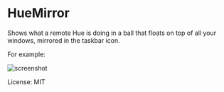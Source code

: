 HueMirror
=========

Shows what a remote Hue is doing in a ball that floats on top of all your windows, mirrored in the taskbar icon.

For example:

![screenshot](https://raw.github.com/mjvh80/HueMirror/master/screenshot.png)

License: MIT
